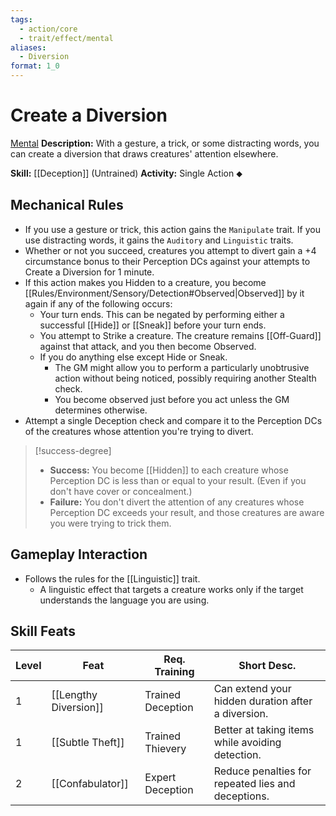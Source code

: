 ```yaml
---
tags:
  - action/core
  - trait/effect/mental
aliases:
  - Diversion
format: 1_0
---
```

# Create a Diversion [](#Actions "Single Action")

[Mental](Mental.md "Effect Trait")
**Description:** With a gesture, a trick, or some distracting words, you can create a diversion that draws creatures' attention elsewhere. 

**Skill:** [[Deception]] (Untrained)
**Activity:** Single Action ⬥

## Mechanical Rules

- If you use a gesture or trick, this action gains the `Manipulate` trait. If you use distracting words, it gains the `Auditory` and `Linguistic` traits.  
- Whether or not you succeed, creatures you attempt to divert gain a +4 circumstance bonus to their Perception DCs against your attempts to Create a Diversion for 1 minute.
- If this action makes you Hidden to a creature, you become [[Rules/Environment/Sensory/Detection#Observed|Observed]] by it again if any of the following occurs:
	- Your turn ends. This can be negated by performing either a successful [[Hide]] or [[Sneak]] before your turn ends.
	- You attempt to Strike a creature. The creature remains [[Off-Guard]] against that attack, and you then become Observed.
	- If you do anything else except Hide or Sneak.
		- The GM might allow you to perform a particularly unobtrusive action without being noticed, possibly requiring another Stealth check.
		- You become observed just before you act unless the GM determines otherwise. 
- Attempt a single Deception check and compare it to the Perception DCs of the creatures whose attention you're trying to divert.

> [!success-degree]
>- **Success:** You become [[Hidden]] to each creature whose Perception DC is less than or equal to your result. (Even if you don't have cover or concealment.)
>- **Failure:** You don't divert the attention of any creatures whose Perception DC exceeds your result, and those creatures are aware you were trying to trick them.

## Gameplay Interaction

- Follows the rules for the [[Linguistic]] trait.
	- A linguistic effect that targets a creature works only if the target understands the language you are using.

## Skill Feats

| Level | Feat                  | Req. Training     | Short Desc.                                        |
| ----- | --------------------- | ----------------- | -------------------------------------------------- |
| 1     | [[Lengthy Diversion]] | Trained Deception | Can extend your hidden duration after a diversion. |
| 1     | [[Subtle Theft]]      | Trained Thievery  | Better at taking items while avoiding detection.   |
| 2     | [[Confabulator]]      | Expert Deception  | Reduce penalties for repeated lies and deceptions. |
